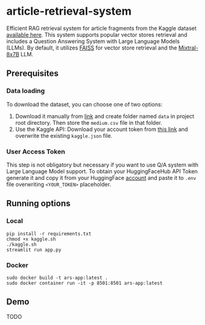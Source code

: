 # article-retrieval-system
Efficient RAG retrieval system for article fragments from the Kaggle dataset [available here](https://www.kaggle.com/datasets/meruvulikith/1300-towards-datascience-medium-articles-dataset/data). This system supports popular vector stores retrieval and includes a Question Answering System with Large Language Models (LLMs). By default, it utilizes [FAISS](https://engineering.fb.com/2017/03/29/data-infrastructure/faiss-a-library-for-efficient-similarity-search/) for vector store retrieval and the [Mixtral-8x7B](https://arxiv.org/pdf/2401.04088) LLM.

## Prerequisites

### Data loading
To download the dataset, you can choose one of two options:
1. Download it manually from [link](https://www.kaggle.com/datasets/meruvulikith/1300-towards-datascience-medium-articles-dataset/data) and create folder named ```data``` in project root directory. Then store the ```medium.csv``` file in that folder.
2. Use the Kaggle API: Download your account token from [this link](https://www.kaggle.com/settings/account) and overwrite the existing ```kaggle.json``` file.


### User Access Token
This step is not obligatory but necessary if you want to use Q/A system with Large Language Model support. To obtain your HuggingFaceHub API Token generate it and copy it from your HuggingFace [account](https://huggingface.co/settings/tokens) and paste it to ``.env`` file overwriting ``<YOUR_TOKEN>`` placeholder.

## Running options

### Local
```
pip install -r requirements.txt
chmod +x kaggle.sh
./kaggle.sh
streamlit run app.py
```

### Docker
```
sudo docker build -t ars-app:latest .
sudo docker container run -it -p 8501:8501 ars-app:latest
```

## Demo
TODO